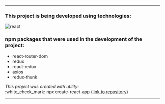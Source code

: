 
___

### This project is being developed using technologies:

![react](https://img.shields.io/badge/React-18.2.0-lightgrey)


### npm packages that were used in the development of the project:

* react-router-dom
* redux
* react-redux
* axios
* redux-thunk


<div><i>This project was created with utility:</i></div>
:white_check_mark: npx create-react-app
(<a href="https://github.com/facebook/create-react-app">link to repository</a>)

---
